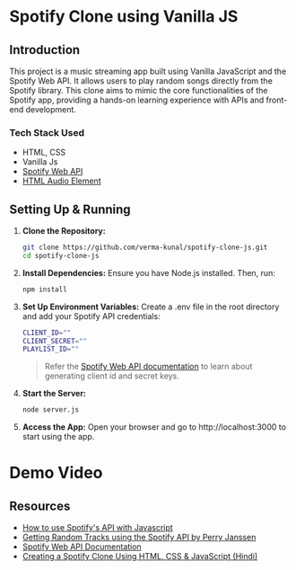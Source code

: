 # Spotify Clone using Vanilla JS

## Introduction 

This project is a music streaming app built using Vanilla JavaScript and the Spotify Web API. It allows users to play random songs directly from the Spotify library. This clone aims to mimic the core functionalities of the Spotify app, providing a hands-on learning experience with APIs and front-end development.

### Tech Stack Used
- HTML, CSS
- Vanilla Js
- [Spotify Web API](https://developer.spotify.com/documentation/web-api)
- [HTML Audio Element](https://developer.mozilla.org/en-US/docs/Web/API/HTMLAudioElement) 

## Setting Up & Running

1. **Clone the Repository:**
   ```bash
   git clone https://github.com/verma-kunal/spotify-clone-js.git
   cd spotify-clone-js
2. **Install Dependencies:**
    Ensure you have Node.js installed. Then, run:
    ```bash
    npm install
3. **Set Up Environment Variables:**
    Create a .env file in the root directory and add your Spotify API credentials:
    ```bash
    CLIENT_ID=""
    CLIENT_SECRET=""
    PLAYLIST_ID=""
    ```
    > Refer the [Spotify Web API documentation](https://developer.spotify.com/documentation/web-api) to learn about generating client id and secret keys.
4. **Start the Server:**
    ```bash
    node server.js
5. **Access the App:**
    Open your browser and go to http://localhost:3000 to start using the app.

# Demo Video

## Resources

- [How to use Spotify's API with Javascript](https://youtu.be/SbelQW2JaDQ?feature=shared)
- [Getting Random Tracks using the Spotify API by Perry Janssen](https://perryjanssen.medium.com/getting-random-tracks-using-the-spotify-api-61889b0c0c27)
- [Spotify Web API Documentation](https://developer.spotify.com/documentation/web-api)
- [Creating a Spotify Clone Using HTML, CSS & JavaScript (Hindi)](https://youtu.be/ANzPM5-lwXc?feature=shared)
